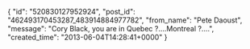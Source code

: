  {
   "id": "520830127952924",
   "post_id": "462493170453287_483914884977782",
   "from_name": "Pete Daoust",
   "message": "Cory Black, you are in Quebec ?....Montreal ?....",
   "created_time": "2013-06-04T14:28:41+0000"
 }
